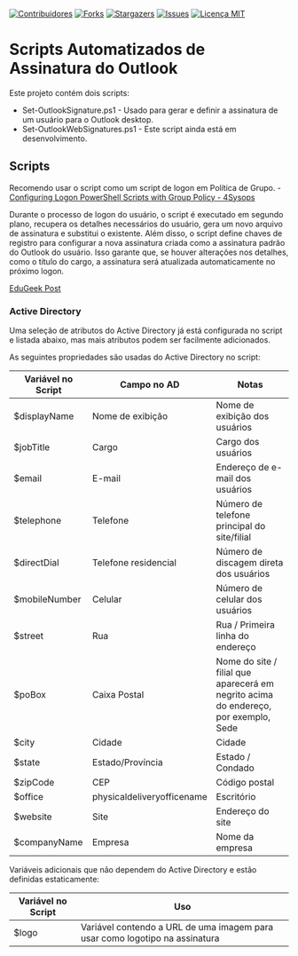 [![Contribuidores][contributors-shield]][contributors-url]
[![Forks][forks-shield]][forks-url]
[![Stargazers][stars-shield]][stars-url]
[![Issues][issues-shield]][issues-url]
[![Licença MIT][license-shield]][license-url]

# Scripts Automatizados de Assinatura do Outlook
Este projeto contém dois scripts:
* Set-OutlookSignature.ps1 - Usado para gerar e definir a assinatura de um usuário para o Outlook desktop.
* Set-OutlookWebSignatures.ps1 - Este script ainda está em desenvolvimento.

## Scripts
Recomendo usar o script como um script de logon em Política de Grupo. - [Configuring Logon PowerShell Scripts with Group Policy - 4Sysops](https://4sysops.com/archives/configuring-logon-powershell-scripts-with-group-policy/)

Durante o processo de logon do usuário, o script é executado em segundo plano, recupera os detalhes necessários do usuário, gera um novo arquivo de assinatura e substitui o existente. Além disso, o script define chaves de registro para configurar a nova assinatura criada como a assinatura padrão do Outlook do usuário. Isso garante que, se houver alterações nos detalhes, como o título do cargo, a assinatura será atualizada automaticamente no próximo logon.

[EduGeek Post](http://www.edugeek.net/forums/scripts/205976-outlook-email-signature-automation-ad-attributes.html#post1760284)

### Active Directory
Uma seleção de atributos do Active Directory já está configurada no script e listada abaixo, mas mais atributos podem ser facilmente adicionados.

As seguintes propriedades são usadas do Active Directory no script:

| Variável no Script | Campo no AD | Notas |
|-------------| ------------- | ------------- |
| $displayName | Nome de exibição | Nome de exibição dos usuários |
| $jobTitle | Cargo | Cargo dos usuários |
| $email | E-mail | Endereço de e-mail dos usuários |
| $telephone | Telefone | Número de telefone principal do site/filial |
| $directDial | Telefone residencial | Número de discagem direta dos usuários |
| $mobileNumber | Celular | Número de celular dos usuários |
| $street | Rua | Rua / Primeira linha do endereço |
| $poBox | Caixa Postal | Nome do site / filial que aparecerá em negrito acima do endereço, por exemplo, Sede |
| $city | Cidade | Cidade |
| $state | Estado/Província | Estado / Condado |
| $zipCode | CEP | Código postal |
| $office | physicaldeliveryofficename | Escritório |
| $website | Site | Endereço do site |
| $companyName | Empresa | Nome da empresa |

Variáveis adicionais que não dependem do Active Directory e estão definidas estaticamente:

| Variável no Script | Uso |
|-------------| ------------- |
| $logo | Variável contendo a URL de uma imagem para usar como logotipo na assinatura |



[contributors-shield]: https://img.shields.io/github/contributors/PoBruno/AutomatedOutlookSignature.svg?style=for-the-badge
[contributors-url]: https://github.com/PoBruno/AutomatedOutlookSignature/graphs/contributors
[forks-shield]: https://img.shields.io/github/forks/PoBruno/AutomatedOutlookSignature.svg?style=for-the-badge
[forks-url]: https://github.com/PoBruno/AutomatedOutlookSignature/network/members
[stars-shield]: https://img.shields.io/github/stars/PoBruno/AutomatedOutlookSignature.svg?style=for-the-badge
[stars-url]: https://github.com/PoBruno/AutomatedOutlookSignature/stargazers
[issues-shield]: https://img.shields.io/github/issues/PoBruno/AutomatedOutlookSignature.svg?style=for-the-badge
[issues-url]: https://github.com/PoBruno/AutomatedOutlookSignature/issues
[license-shield]: https://img.shields.io/github/license/PoBruno/AutomatedOutlookSignature.svg?style=for-the-badge
[license-url]: https://github.com/PoBruno/AutomatedOutlookSignature/blob/master/LICENSE
